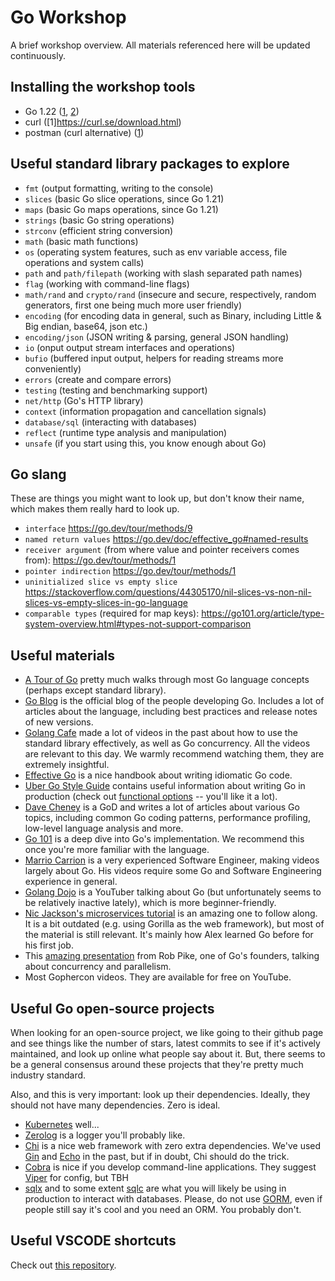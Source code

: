 # Go Workshop

A brief workshop overview. All materials referenced here will be updated
continuously.

## Installing the workshop tools

- Go 1.22 ([1](https://go.dev/doc/install), [2](https://go.dev/doc/manage-install))
- curl ([1]https://curl.se/download.html)
- postman (curl alternative) ([1](https://www.postman.com/downloads/))

## Useful standard library packages to explore

- `fmt` (output formatting, writing to the console)
- `slices` (basic Go slice operations, since Go 1.21)
- `maps` (basic Go maps operations, since Go 1.21)
- `strings` (basic Go string operations)
- `strconv` (efficient string conversion)
- `math` (basic math functions)
- `os` (operating system features, such as env variable access, file operations and system calls)
- `path` and `path/filepath` (working with slash separated path names)
- `flag` (working with command-line flags)
- `math/rand` and `crypto/rand` (insecure and secure, respectively, random generators, first one being much more user friendly)
- `encoding` (for encoding data in general, such as Binary, including Little & Big endian, base64, json etc.)
- `encoding/json` (JSON writing & parsing, general JSON handling)
- `io` (onput output stream interfaces and operations)
- `bufio` (buffered input output, helpers for reading streams more conveniently)
- `errors` (create and compare errors)
- `testing` (testing and benchmarking support)
- `net/http` (Go's HTTP library)
- `context` (information propagation and cancellation signals)
- `database/sql` (interacting with databases)
- `reflect` (runtime type analysis and manipulation)
- `unsafe` (if you start using this, you know enough about Go)

## Go slang

These are things you might want to look up, but don't know their name, which makes them really hard to look up.

- `interface` https://go.dev/tour/methods/9
- `named return values` https://go.dev/doc/effective_go#named-results
- `receiver argument` (from where value and pointer receivers comes from): https://go.dev/tour/methods/1
- `pointer indirection` https://go.dev/tour/methods/1
- `uninitialized slice vs empty slice` https://stackoverflow.com/questions/44305170/nil-slices-vs-non-nil-slices-vs-empty-slices-in-go-language
- `comparable types` (required for map keys): https://go101.org/article/type-system-overview.html#types-not-support-comparison

## Useful materials

- [A Tour of Go](https://go.dev/tour/list) pretty much walks through most Go language concepts (perhaps except standard library).
- [Go Blog](https://go.dev/blog/) is the official blog of the people developing Go. Includes a lot of articles about the language, including best practices and release notes of new versions.
- [Golang Cafe](https://www.youtube.com/@GolangCafe) made a lot of videos in the past about how to use the standard library effectively, as well as Go concurrency. All the videos are relevant to this day. We warmly recommend watching them, they are extremely insightful.
- [Effective Go](https://go.dev/doc/effective_go#generality) is a nice handbook about writing idiomatic Go code.
- [Uber Go Style Guide](https://github.com/uber-go/guide/blob/master/style.md) contains useful information about writing Go in production (check out [functional options](https://github.com/uber-go/guide/blob/master/style.md#functional-options) -- you'll like it a lot).
- [Dave Cheney](https://dave.cheney.net/) is a GoD and writes a lot of articles about various Go topics, including common Go coding patterns, performance profiling, low-level language analysis and more.
- [Go 101](https://go101.org/) is a deep dive into Go's implementation. We recommend this once you're more familiar with the language.
- [Marrio Carrion](https://www.youtube.com/c/MarioCarrion) is a very experienced Software Engineer, making videos largely about Go. His videos require some Go and Software Engineering experience in general.
- [Golang Dojo](https://www.youtube.com/@GolangDojo/videos) is a YouTuber talking about Go (but unfortunately seems to be relatively inactive lately), which is more beginner-friendly.
- [Nic Jackson's microservices tutorial](https://www.youtube.com/watch?v=VzBGi_n65iU&list=PLmD8u-IFdreyh6EUfevBcbiuCKzFk0EW_) is an amazing one to follow along. It is a bit outdated (e.g. using Gorilla as the web framework), but most of the material is still relevant. It's mainly how Alex learned Go before for his first job.
- This [amazing presentation](https://www.youtube.com/watch?v=oV9rvDllKEg) from Rob Pike, one of Go's founders, talking about concurrency and parallelism.
- Most Gophercon videos. They are available for free on YouTube.

## Useful Go open-source projects

When looking for an open-source project, we like going to their github page and see things like the number of stars, latest commits to see if it's actively maintained, and look up online what people say about it. But, there seems to be a general consensus around these projects that they're pretty much industry standard.

Also, and this is very important: look up their dependencies. Ideally, they should not have many dependencies. Zero is ideal.

- [Kubernetes](https://github.com/kubernetes/kubernetes) well...
- [Zerolog](https://github.com/rs/zerolog) is a logger you'll probably like.
- [Chi](https://github.com/go-chi/chi) is a nice web framework with zero extra dependencies. We've used [Gin](https://github.com/gin-gonic/gin) and [Echo](https://github.com/labstack/echo) in the past, but if in doubt, Chi should do the trick.
- [Cobra](https://github.com/spf13/cobra) is nice if you develop command-line applications. They suggest [Viper](https://github.com/spf13/viper) for config, but TBH 
- [sqlx](https://github.com/jmoiron/sqlx) and to some extent [sqlc](https://github.com/sqlc-dev/sqlc) are what you will likely be using in production to interact with databases. Please, do not use [GORM](https://github.com/go-gorm/gorm), even if people still say it's cool and you need an ORM. You probably don't.

## Useful VSCODE shortcuts

Check out [this repository](https://github.com/Ozoniuss/toolconfigs). 